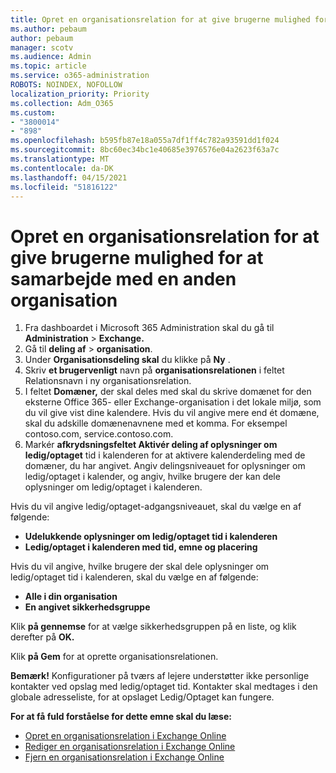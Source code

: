 ```yaml
---
title: Opret en organisationsrelation for at give brugerne mulighed for at samarbejde med en anden organisation
ms.author: pebaum
author: pebaum
manager: scotv
ms.audience: Admin
ms.topic: article
ms.service: o365-administration
ROBOTS: NOINDEX, NOFOLLOW
localization_priority: Priority
ms.collection: Adm_O365
ms.custom:
- "3800014"
- "898"
ms.openlocfilehash: b595fb87e18a055a7df1ff4c782a93591dd1f024
ms.sourcegitcommit: 8bc60ec34bc1e40685e3976576e04a2623f63a7c
ms.translationtype: MT
ms.contentlocale: da-DK
ms.lasthandoff: 04/15/2021
ms.locfileid: "51816122"
---
```

# <a name="create-an-organization-relationship-to-allow-your-users-to-collaborate-with-another-organization"></a>Opret en organisationsrelation for at give brugerne mulighed for at samarbejde med en anden organisation

1. Fra dashboardet i Microsoft 365 Administration skal du gå til **Administration**  >  **Exchange.**
2. Gå til **deling af**  >  **organisation**.
3. Under **Organisationsdeling skal** du klikke på **Ny** .
4. Skriv **et brugervenligt** navn på **organisationsrelationen** i feltet Relationsnavn i ny organisationsrelation.
5. I feltet **Domæner,** der skal deles med skal du skrive domænet for den eksterne Office 365- eller Exchange-organisation i det lokale miljø, som du vil give vist dine kalendere. Hvis du vil angive mere end ét domæne, skal du adskille domænenavnene med et komma. For eksempel contoso.com, service.contoso.com.
6. Markér **afkrydsningsfeltet Aktivér deling af oplysninger om ledig/optaget** tid i kalenderen for at aktivere kalenderdeling med de domæner, du har angivet. Angiv delingsniveauet for oplysninger om ledig/optaget i kalender, og angiv, hvilke brugere der kan dele oplysninger om ledig/optaget i kalenderen.  

Hvis du vil angive ledig/optaget-adgangsniveauet, skal du vælge en af følgende:

- **Udelukkende oplysninger om ledig/optaget tid i kalenderen**
- **Ledig/optaget i kalenderen med tid, emne og placering**  

 Hvis du vil angive, hvilke brugere der skal dele oplysninger om ledig/optaget tid i kalenderen, skal du vælge en af følgende:

- **Alle i din organisation**
- **En angivet sikkerhedsgruppe**  

Klik **på gennemse** for at vælge sikkerhedsgruppen på en liste, og klik derefter på **OK.**

Klik **på Gem** for at oprette organisationsrelationen.  

**Bemærk!** Konfigurationer på tværs af lejere understøtter ikke personlige kontakter ved opslag med ledig/optaget tid. Kontakter skal medtages i den globale adresseliste, for at opslaget Ledig/Optaget kan fungere.

**For at få fuld forståelse for dette emne skal du læse:**

- [Opret en organisationsrelation i Exchange Online](https://docs.microsoft.com/exchange/sharing/organization-relationships/create-an-organization-relationship)
- [Rediger en organisationsrelation i Exchange Online](https://docs.microsoft.com/exchange/sharing/organization-relationships/modify-an-organization-relationship)
- [Fjern en organisationsrelation i Exchange Online](https://docs.microsoft.com/exchange/sharing/organization-relationships/remove-an-organization-relationship)
